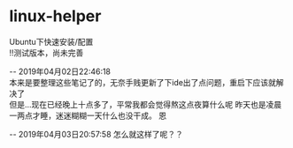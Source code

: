 # linux-helper
Ubuntu下快速安装/配置  
!!测试版本，尚未完善


-- 2019年04月02日22:46:18  
  本来是要整理这些笔记了的，无奈手贱更新了下ide出了点问题，重启下应该就解决了  
  但是...现在已经晚上十点多了，平常我都会觉得熬这点夜算什么呢
  昨天也是凌晨一两点才睡，迷迷糊糊一天什么也没干成。
  恩

-- 2019年04月03日20:57:58
  怎么就这样了呢？？
